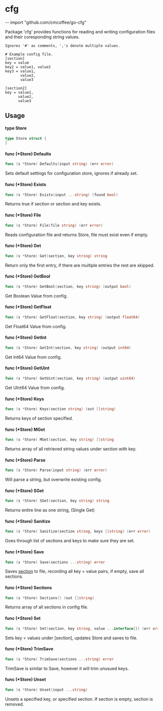 # cfg
--
    import "github.com/cmcoffee/go-cfg"

Package 'cfg' provides functions for reading and writing configuration files and
their coresponding string values.

    Ignores '#' as comments, ','s denote multiple values.

    # Example config file.
    [section]
    key = value
    key2 = value1, value2
    key3 = value1,
           value2,
           value3

    [section2]
    key = value1,
          value2,
          value3

## Usage

#### type Store

```go
type Store struct {
}
```


#### func (*Store) Defaults

```go
func (s *Store) Defaults(input string) (err error)
```
Sets default settings for configuration store, ignores if already set.

#### func (*Store) Exists

```go
func (s *Store) Exists(input ...string) (found bool)
```
Returns true if section or section and key exists.

#### func (*Store) File

```go
func (s *Store) File(file string) (err error)
```
Reads configuration file and returns Store, file must exist even if empty.

#### func (*Store) Get

```go
func (s *Store) Get(section, key string) string
```
Return only the first entry, if there are multiple entries the rest are skipped.

#### func (*Store) GetBool

```go
func (s *Store) GetBool(section, key string) (output bool)
```
Get Boolean Value from config.

#### func (*Store) GetFloat

```go
func (s *Store) GetFloat(section, key string) (output float64)
```
Get Float64 Value from config.

#### func (*Store) GetInt

```go
func (s *Store) GetInt(section, key string) (output int64)
```
Get Int64 Value from config.

#### func (*Store) GetUint

```go
func (s *Store) GetUint(section, key string) (output uint64)
```
Get UInt64 Value from config.

#### func (*Store) Keys

```go
func (s *Store) Keys(section string) (out []string)
```
Returns keys of section specified.

#### func (*Store) MGet

```go
func (s *Store) MGet(section, key string) []string
```
Returns array of all retrieved string values under section with key.

#### func (*Store) Parse

```go
func (s *Store) Parse(input string) (err error)
```
Will parse a string, but overwrite existing config.

#### func (*Store) SGet

```go
func (s *Store) SGet(section, key string) string
```
Returns entire line as one string, (Single Get)

#### func (*Store) Sanitize

```go
func (s *Store) Sanitize(section string, keys []string) (err error)
```
Goes through list of sections and keys to make sure they are set.

#### func (*Store) Save

```go
func (s *Store) Save(sections ...string) error
```
Saves [section](s) to file, recording all key = value pairs, if empty, save all
sections.

#### func (*Store) Sections

```go
func (s *Store) Sections() (out []string)
```
Returns array of all sections in config file.

#### func (*Store) Set

```go
func (s *Store) Set(section, key string, value ...interface{}) (err error)
```
Sets key = values under [section], updates Store and saves to file.

#### func (*Store) TrimSave

```go
func (s *Store) TrimSave(sections ...string) error
```
TrimSave is similar to Save, however it will trim unusued keys.

#### func (*Store) Unset

```go
func (s *Store) Unset(input ...string)
```
Unsets a specified key, or specified section. If section is empty, section is
removed.
